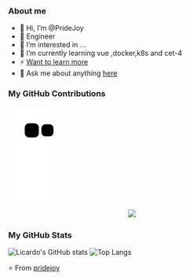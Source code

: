 
### **About me**


- 👋 Hi, I’m @PrideJoy
- 💼  Engineer 
- 👀 I’m interested in ...
- 🌱 I’m currently learning  vue ,docker,k8s and cet-4
- ⚡ [Want to learn more ](https://www.hunji.xyz/)
- 💬 Ask me about anything [here](https://github.com/pridejoy/pridejoy/issues)
  

### My GitHub Contributions

![](https://raw.githubusercontent.com/pridejoy/pridejoy/main/assets/github-contribution-grid-snake.svg)

 

<!-- just img -->
<div align="center"><img src="https://cdn.jsdelivr.net/gh/sun0225SUN/photos/images/202110311924844.png" /></div>

### My GitHub Stats

![Licardo's GitHub stats](https://github-readme-stats.vercel.app/api?username=pridejoy&show_icons=true)
![Top Langs](https://github-readme-stats.vercel.app/api/top-langs/?username=pridejoy&layout=compact)

⭐️ From [pridejoy](https://github.com/pridejoy)
